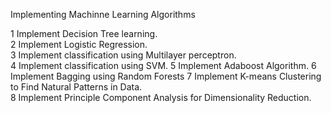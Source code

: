 Implementing Machinne Learning Algorithms

1 Implement Decision Tree learning.  
2 Implement Logistic Regression.  
3 Implement classification using Multilayer perceptron.  
4 Implement classification using SVM. 
5 Implement Adaboost Algorithm. 
6 Implement Bagging using Random Forests 
7 Implement K-means Clustering to Find Natural Patterns in Data.  
8 Implement Principle Component Analysis for Dimensionality Reduction.  
